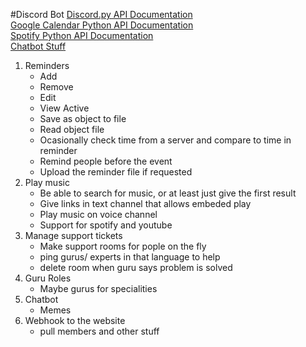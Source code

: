 #Discord Bot
[Discord.py API Documentation](https://discordpy.readthedocs.io/en/latest/)<br>
[Google Calendar Python API Documentation](https://developers.google.com/calendar/quickstart/python)<br>
[Spotify Python API Documentation](https://spotipy.readthedocs.io/en/latest/)<br>
[Chatbot Stuff](https://github.com/fendouai/Awesome-Chatbot)<br>

1. Reminders
	- Add
	- Remove
	- Edit
	- View Active
	- Save as object to file
	- Read object file
	- Ocasionally check time from a server and compare to time in reminder
	- Remind people before the event
	- Upload the reminder file if requested
2. Play music
	- Be able to search for music, or at least just give the first result
	- Give links in text channel that allows embeded play
	- Play music on voice channel
	- Support for spotify and youtube
3. Manage support tickets
	- Make support rooms for pople on the fly
	- ping gurus/ experts in that language to help
	- delete room when guru says problem is solved
4. Guru Roles
	- Maybe gurus for specialities
5. Chatbot
	- Memes
6. Webhook to the website
	- pull members and other stuff
